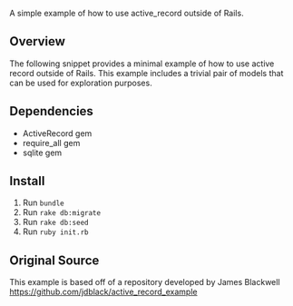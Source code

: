 

A simple example of how to use active\_record outside of Rails. 

## Overview
The following snippet provides a minimal example of how to use active record
outside of Rails.  This example includes a trivial pair of models that can
be used for exploration purposes.

## Dependencies
 - ActiveRecord gem
 - require\_all gem
 - sqlite gem


## Install

1. Run ``` bundle ```
2. Run ``` rake db:migrate ```
3. Run ``` rake db:seed ```
4. Run ``` ruby init.rb ```


## Original Source
This example is based off of a repository developed by James Blackwell
https://github.com/jdblack/active_record_example

